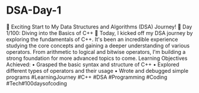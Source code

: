 # DSA-Day-1
🚀 Exciting Start to My Data Structures and Algorithms (DSA) Journey! 🚀
Day 1/100: Diving into the Basics of C++ 🌊
Today, I kicked off my DSA journey by exploring the fundamentals of C++. It's been an incredible experience studying the core concepts and gaining a deeper understanding of various operators. From arithmetic to logical and bitwise operators, I'm building a strong foundation for more advanced topics to come.
Learning Objectives Achieved:
•	Grasped the basic syntax and structure of C++
•	Explored different types of operators and their usage
•	Wrote and debugged simple programs
#LearningJourney #C++ #DSA #Programming #Coding #Tech#100daysofcoding
